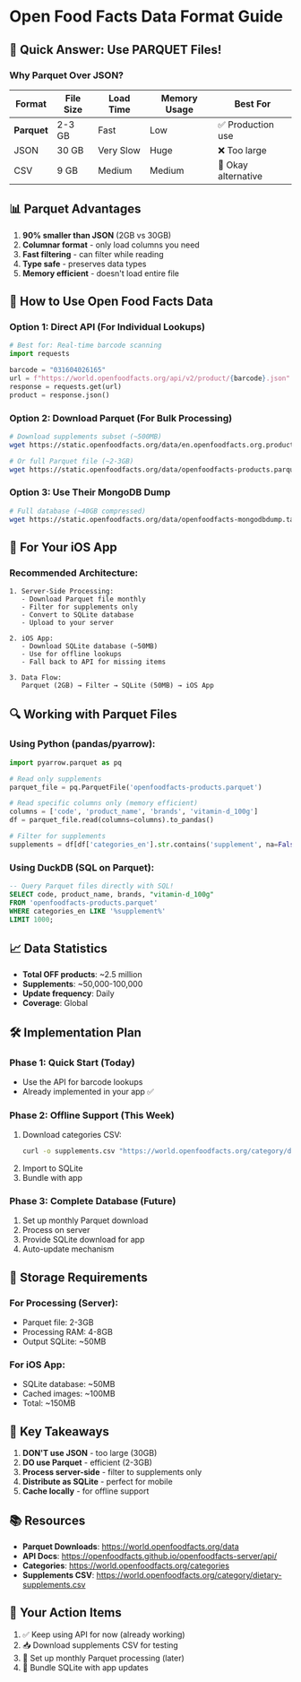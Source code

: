 # Open Food Facts Data Format Guide

## 🎯 Quick Answer: Use PARQUET Files!

### Why Parquet Over JSON?

| Format | File Size | Load Time | Memory Usage | Best For |
|--------|-----------|-----------|--------------|----------|
| **Parquet** | 2-3 GB | Fast | Low | ✅ Production use |
| JSON | 30 GB | Very Slow | Huge | ❌ Too large |
| CSV | 9 GB | Medium | Medium | 🔶 Okay alternative |

## 📊 Parquet Advantages

1. **90% smaller than JSON** (2GB vs 30GB)
2. **Columnar format** - only load columns you need
3. **Fast filtering** - can filter while reading
4. **Type safe** - preserves data types
5. **Memory efficient** - doesn't load entire file

## 🚀 How to Use Open Food Facts Data

### Option 1: Direct API (For Individual Lookups)
```python
# Best for: Real-time barcode scanning
import requests

barcode = "031604026165"
url = f"https://world.openfoodfacts.org/api/v2/product/{barcode}.json"
response = requests.get(url)
product = response.json()
```

### Option 2: Download Parquet (For Bulk Processing)
```bash
# Download supplements subset (~500MB)
wget https://static.openfoodfacts.org/data/en.openfoodfacts.org.products.csv.gz

# Or full Parquet file (~2-3GB)
wget https://static.openfoodfacts.org/data/openfoodfacts-products.parquet
```

### Option 3: Use Their MongoDB Dump
```bash
# Full database (~40GB compressed)
wget https://static.openfoodfacts.org/data/openfoodfacts-mongodbdump.tar.gz
```

## 📱 For Your iOS App

### Recommended Architecture:

```
1. Server-Side Processing:
   - Download Parquet file monthly
   - Filter for supplements only
   - Convert to SQLite database
   - Upload to your server

2. iOS App:
   - Download SQLite database (~50MB)
   - Use for offline lookups
   - Fall back to API for missing items

3. Data Flow:
   Parquet (2GB) → Filter → SQLite (50MB) → iOS App
```

## 🔍 Working with Parquet Files

### Using Python (pandas/pyarrow):
```python
import pyarrow.parquet as pq

# Read only supplements
parquet_file = pq.ParquetFile('openfoodfacts-products.parquet')

# Read specific columns only (memory efficient)
columns = ['code', 'product_name', 'brands', 'vitamin-d_100g']
df = parquet_file.read(columns=columns).to_pandas()

# Filter for supplements
supplements = df[df['categories_en'].str.contains('supplement', na=False)]
```

### Using DuckDB (SQL on Parquet):
```sql
-- Query Parquet files directly with SQL!
SELECT code, product_name, brands, "vitamin-d_100g"
FROM 'openfoodfacts-products.parquet'
WHERE categories_en LIKE '%supplement%'
LIMIT 1000;
```

## 📈 Data Statistics

- **Total OFF products**: ~2.5 million
- **Supplements**: ~50,000-100,000
- **Update frequency**: Daily
- **Coverage**: Global

## 🛠 Implementation Plan

### Phase 1: Quick Start (Today)
- Use the API for barcode lookups
- Already implemented in your app ✅

### Phase 2: Offline Support (This Week)
1. Download categories CSV:
   ```bash
   curl -o supplements.csv "https://world.openfoodfacts.org/category/dietary-supplements.csv"
   ```
2. Import to SQLite
3. Bundle with app

### Phase 3: Complete Database (Future)
1. Set up monthly Parquet download
2. Process on server
3. Provide SQLite download for app
4. Auto-update mechanism

## 💾 Storage Requirements

### For Processing (Server):
- Parquet file: 2-3GB
- Processing RAM: 4-8GB
- Output SQLite: ~50MB

### For iOS App:
- SQLite database: ~50MB
- Cached images: ~100MB
- Total: ~150MB

## 🔑 Key Takeaways

1. **DON'T use JSON** - too large (30GB)
2. **DO use Parquet** - efficient (2-3GB)
3. **Process server-side** - filter to supplements only
4. **Distribute as SQLite** - perfect for mobile
5. **Cache locally** - for offline support

## 📚 Resources

- **Parquet Downloads**: https://world.openfoodfacts.org/data
- **API Docs**: https://openfoodfacts.github.io/openfoodfacts-server/api/
- **Categories**: https://world.openfoodfacts.org/categories
- **Supplements CSV**: https://world.openfoodfacts.org/category/dietary-supplements.csv

## 🎯 Your Action Items

1. ✅ Keep using API for now (already working)
2. 📥 Download supplements CSV for testing
3. 🔄 Set up monthly Parquet processing (later)
4. 📱 Bundle SQLite with app updates